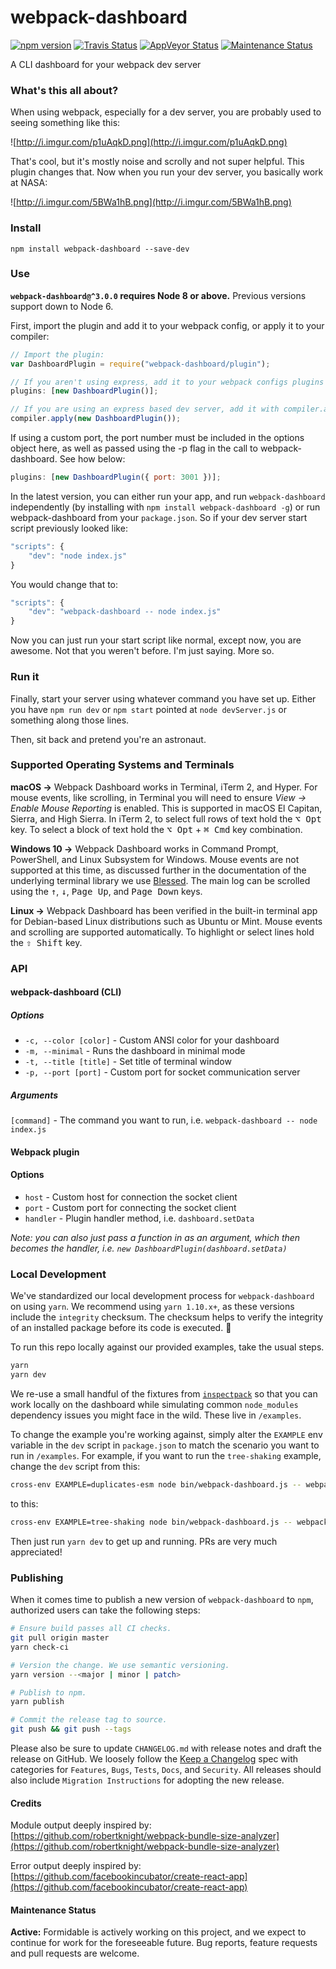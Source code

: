 # webpack-dashboard

[![npm version][npm_img]][npm_site]
[![Travis Status][trav_img]][trav_site]
[![AppVeyor Status][appveyor_img]][appveyor_site]
[![Maintenance Status][maintenance-image]](#maintenance-status)

A CLI dashboard for your webpack dev server

### What's this all about?

When using webpack, especially for a dev server, you are probably used to seeing something like this:

![http://i.imgur.com/p1uAqkD.png](http://i.imgur.com/p1uAqkD.png)

That's cool, but it's mostly noise and scrolly and not super helpful. This plugin changes that. Now when you run your dev server, you basically work at NASA:

![http://i.imgur.com/5BWa1hB.png](http://i.imgur.com/5BWa1hB.png)

### Install

`npm install webpack-dashboard --save-dev`

### Use

**`webpack-dashboard@^3.0.0` requires Node 8 or above.** Previous versions support down to Node 6.

First, import the plugin and add it to your webpack config, or apply it to your compiler:

```js
// Import the plugin:
var DashboardPlugin = require("webpack-dashboard/plugin");

// If you aren't using express, add it to your webpack configs plugins section:
plugins: [new DashboardPlugin()];

// If you are using an express based dev server, add it with compiler.apply
compiler.apply(new DashboardPlugin());
```

If using a custom port, the port number must be included in the options object here, as well as passed using the -p flag in the call to webpack-dashboard. See how below:

```js
plugins: [new DashboardPlugin({ port: 3001 })];
```

In the latest version, you can either run your app, and run `webpack-dashboard` independently (by installing with `npm install webpack-dashboard -g`) or run webpack-dashboard from your `package.json`. So if your dev server start script previously looked like:

```js
"scripts": {
    "dev": "node index.js"
}
```

You would change that to:

```js
"scripts": {
    "dev": "webpack-dashboard -- node index.js"
}
```

Now you can just run your start script like normal, except now, you are awesome. Not that you weren't before. I'm just saying. More so.

### Run it

Finally, start your server using whatever command you have set up. Either you have `npm run dev` or `npm start` pointed at `node devServer.js` or something along those lines.

Then, sit back and pretend you're an astronaut.

### Supported Operating Systems and Terminals

**macOS →**
Webpack Dashboard works in Terminal, iTerm 2, and Hyper. For mouse events, like scrolling, in Terminal you will need to ensure _View → Enable Mouse Reporting_ is enabled. This is supported in macOS El Capitan, Sierra, and High Sierra. In iTerm 2, to select full rows of text hold the <kbd>⌥ Opt</kbd> key. To select a block of text hold the <kbd>⌥ Opt</kbd> + <kbd>⌘ Cmd</kbd> key combination.

**Windows 10 →** Webpack Dashboard works in Command Prompt, PowerShell, and Linux Subsystem for Windows. Mouse events are not supported at this time, as discussed further in the documentation of the underlying terminal library we use [Blessed](https://github.com/chjj/blessed#windows-compatibility). The main log can be scrolled using the <kbd>↑</kbd>, <kbd>↓</kbd>, <kbd>Page Up</kbd>, and <kbd>Page Down</kbd> keys.

**Linux →** Webpack Dashboard has been verified in the built-in terminal app for Debian-based Linux distributions such as Ubuntu or Mint. Mouse events and scrolling are supported automatically. To highlight or select lines hold the <kbd>⇧ Shift</kbd> key.

### API

#### webpack-dashboard (CLI)

##### Options

- `-c, --color [color]` - Custom ANSI color for your dashboard
- `-m, --minimal` - Runs the dashboard in minimal mode
- `-t, --title [title]` - Set title of terminal window
- `-p, --port [port]` - Custom port for socket communication server

##### Arguments

`[command]` - The command you want to run, i.e. `webpack-dashboard -- node index.js`

#### Webpack plugin

#### Options

- `host` - Custom host for connection the socket client
- `port` - Custom port for connecting the socket client
- `handler` - Plugin handler method, i.e. `dashboard.setData`

_Note: you can also just pass a function in as an argument, which then becomes the handler, i.e. `new DashboardPlugin(dashboard.setData)`_

### Local Development

We've standardized our local development process for `webpack-dashboard` on using `yarn`. We recommend using `yarn 1.10.x+`, as these versions include the `integrity` checksum. The checksum helps to verify the integrity of an installed package before its code is executed. 🚀

To run this repo locally against our provided examples, take the usual steps.

```sh
yarn
yarn dev
```

We re-use a small handful of the fixtures from [`inspectpack`](https://github.com/FormidableLabs/inspectpack) so that you can work locally on the dashboard while simulating common `node_modules` dependency issues you might face in the wild. These live in `/examples`.

To change the example you're working against, simply alter the `EXAMPLE` env variable in the `dev` script in `package.json` to match the scenario you want to run in `/examples`. For example, if you want to run the `tree-shaking` example, change the `dev` script from this:

```sh
cross-env EXAMPLE=duplicates-esm node bin/webpack-dashboard.js -- webpack-cli --config examples/config/webpack.config.js --watch
```

to this:

```sh
cross-env EXAMPLE=tree-shaking node bin/webpack-dashboard.js -- webpack-cli --config examples/config/webpack.config.js --watch
```

Then just run `yarn dev` to get up and running. PRs are very much appreciated!

### Publishing

When it comes time to publish a new version of `webpack-dashboard` to `npm`, authorized users can take the following steps:

```sh
# Ensure build passes all CI checks.
git pull origin master
yarn check-ci

# Version the change. We use semantic versioning.
yarn version --<major | minor | patch>

# Publish to npm.
yarn publish

# Commit the release tag to source.
git push && git push --tags
```

Please also be sure to update `CHANGELOG.md` with release notes and draft the release on GitHub. We loosely follow the [Keep a Changelog](https://keepachangelog.com/en/1.0.0/) spec with categories for `Features`, `Bugs`, `Tests`, `Docs`, and `Security`. All releases should also include `Migration Instructions` for adopting the new release.

#### Credits

Module output deeply inspired by: [https://github.com/robertknight/webpack-bundle-size-analyzer](https://github.com/robertknight/webpack-bundle-size-analyzer)

Error output deeply inspired by: [https://github.com/facebookincubator/create-react-app](https://github.com/facebookincubator/create-react-app)

#### Maintenance Status

**Active:** Formidable is actively working on this project, and we expect to continue for work for the foreseeable future. Bug reports, feature requests and pull requests are welcome.

[maintenance-image]: https://img.shields.io/badge/maintenance-active-green.svg
[npm_img]: https://img.shields.io/npm/v/webpack-dashboard.svg?style=flat
[npm_site]: https://github.com/FormidableLabs/webpack-dashboard/
[trav_img]: https://api.travis-ci.org/FormidableLabs/webpack-dashboard.svg
[trav_site]: https://travis-ci.org/FormidableLabs/webpack-dashboard
[appveyor_img]: https://ci.appveyor.com/api/projects/status/github/formidablelabs/webpack-dashboard?branch=master&svg=true
[appveyor_site]: https://ci.appveyor.com/project/FormidableLabs/webpack-dashboard
